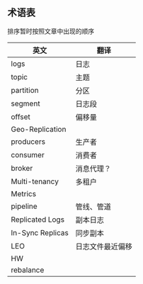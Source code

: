 ## 术语表

排序暂时按照文章中出现的顺序

英文              | 翻译
------------------|----------
logs            | 日志
topic           | 主题
partition       | 分区
segment         | 日志段
offset          | 偏移量
Geo-Replication |
producers       | 生产者
consumer        | 消费者
broker          | 消息代理？
Multi-tenancy   | 多租户
Metrics         |
pipeline        | 管线、管道
Replicated Logs | 副本日志
In-Sync Replicas | 同步副本
LEO             | 日志文件最近偏移
HW              |
rebalance       |
